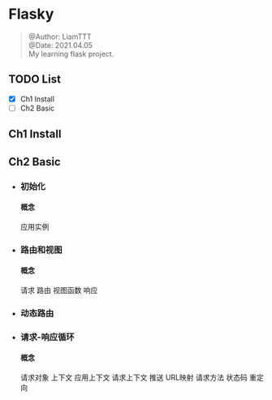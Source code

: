 # Flasky
> @Author: LiamTTT \
> @Date: 2021.04.05 \
> My  learning flask project.

## TODO List
- [x] Ch1 Install
- [ ] Ch2 Basic

## Ch1 Install

## Ch2 Basic
- ### 初始化
  #### 概念
  应用实例
- ### 路由和视图
  #### 概念
  请求
  路由
  视图函数
  响应
- ### 动态路由
- ### 请求-响应循环
  #### 概念
  请求对象
  上下文
  应用上下文
  请求上下文
  推送
  URL映射
  请求方法
  状态码
  重定向




